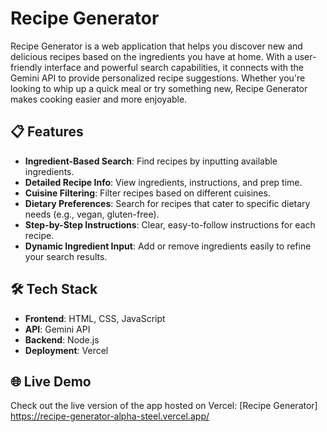 # Recipe Generator

Recipe Generator is a web application that helps you discover new and delicious recipes based on the ingredients you have at home. With a user-friendly interface and powerful search capabilities, it connects with the Gemini API to provide personalized recipe suggestions. Whether you're looking to whip up a quick meal or try something new, Recipe Generator makes cooking easier and more enjoyable.  

## 📋 Features

- **Ingredient-Based Search**: Find recipes by inputting available ingredients.  
- **Detailed Recipe Info**: View ingredients, instructions, and prep time.  
- **Cuisine Filtering**: Filter recipes based on different cuisines.  
- **Dietary Preferences**: Search for recipes that cater to specific dietary needs (e.g., vegan, gluten-free).  
- **Step-by-Step Instructions**: Clear, easy-to-follow instructions for each recipe.  
- **Dynamic Ingredient Input**: Add or remove ingredients easily to refine your search results.  

## 🛠️ Tech Stack

- **Frontend**: HTML, CSS, JavaScript
- **API**: Gemini API
- **Backend**: Node.js
- **Deployment**: Vercel  

## 🌐 Live Demo

Check out the live version of the app hosted on Vercel: [Recipe Generator] https://recipe-generator-alpha-steel.vercel.app/
